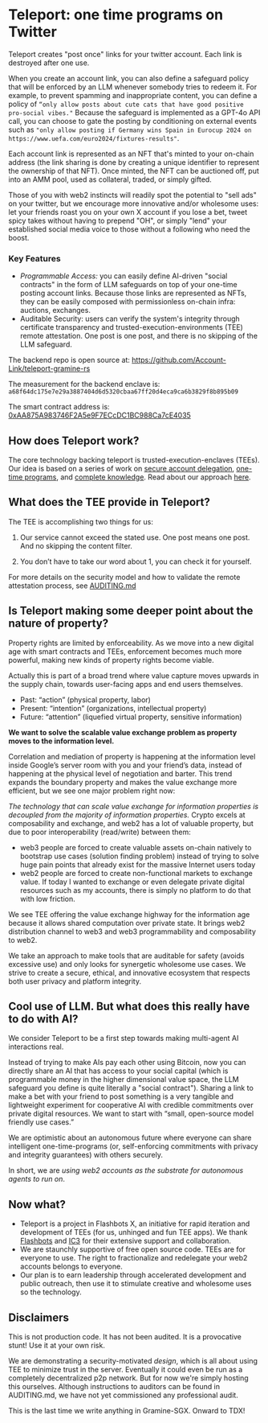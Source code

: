 # Teleport: one time programs on Twitter

Teleport creates "post once" links for your twitter account. Each link is destroyed after one use.

When you create an account link, you can also define a safeguard policy that will be enforced by an LLM whenever somebody tries to redeem it. For example, to prevent spamming and inappropriate content, you can define a policy of `“only allow posts about cute cats that have good positive pro-social vibes."` Because the safeguard is implemented as a GPT-4o API call, you can choose to gate the posting by conditioning on external events such as 
`"only allow posting if Germany wins Spain in Eurocup 2024 on https://www.uefa.com/euro2024/fixtures-results"`.

Each account link is represented as an NFT that's minted to your on-chain address (the link sharing is done by creating a unique identifier to represent the ownership of that NFT). Once minted, the NFT can be auctioned off, put into an AMM pool, used as collateral, traded, or simply gifted.

Those of you with web2 instincts will readily spot the potential to "sell ads" on your twitter, but we encourage more innovative and/or wholesome uses: let your friends roast you on your own X account if you lose a bet, tweet spicy takes without having to prepend "OH", or simply "lend" your established social media voice to those without a following who need the boost.

### Key Features

- *Programmable Access:* you can easily define AI-driven "social contracts" in the form of LLM safeguards on top of your one-time posting account links. Because those links are represented as NFTs, they can be easily composed with permissionless on-chain infra: auctions, exchanges.
- Auditable Security: users can verify the system's integrity through certificate transparency and trusted-execution-environments (TEE) remote attestation. One post is one post, and there is no skipping of the LLM safeguard.

The backend repo is open source at: https://github.com/Account-Link/teleport-gramine-rs

The measurement for the backend enclave is:  `a68f64dc175e7e29a3887404d6d5320cbaa67ff20d4eca9ca6b3829f8b895b09`

The smart contract address is: [0xAA875A983746F2A5e9F7ECcDC1BC988Ca7cE4035](https://basescan.org/address/0xAA875A983746F2A5e9F7ECcDC1BC988Ca7cE4035)

## How does Teleport work?

The core technology backing teleport is trusted-execution-enclaves (TEEs). Our idea is based on a series of work on [secure account delegation](https://eprint.iacr.org/2018/160), [one-time programs](https://iacr.org/archive/crypto2008/51570039/51570039.pdf), and [complete knowledge](https://eprint.iacr.org/2023/044). Read about our approach [here](https://drive.google.com/file/d/1qIX22m7mqBK9TcElpBCAjYuPjSmKRap8/view). 

## What does the TEE provide in Teleport?

The TEE is accomplishing two things for us:

1. Our service cannot exceed the stated use. One post means one post. And no skipping the content filter.

2. You don’t have to take our word about 1, you can check it for yourself.

For more details on the security model and how to validate the remote attestation process, see [AUDITING.md](./AUDITING.md)

## Is Teleport making some deeper point about the nature of property?
Property rights are limited by enforceability. As we move into a new digital age with smart contracts and TEEs, enforcement becomes much more powerful, making new kinds of property rights become viable.
 
Actually this is part of a broad trend where value capture moves upwards in the supply chain, towards user-facing apps and end users themselves. 
- Past: “action” (physical property, labor)
- Present: “intention” (organizations, intellectual property)
- Future: “attention” (liquefied virtual property, sensitive information)

**We want to solve the scalable value exchange problem as property moves to the information level.**

Correlation and mediation of property is happening at the information level inside Google’s server room with you and your friend’s data, instead of happening at the physical level of negotiation and barter. This trend expands the boundary property and makes the value exchange more efficient, but we see one major problem right now:

_The technology that can scale value exchange for information properties is decoupled from the majority of information properties._ Crypto excels at composability and exchange, and web2 has a lot of valuable property, but due to poor interoperability (read/write) between them:
- web3 people are forced to create valuable assets on-chain natively to bootstrap use cases (solution finding problem) instead of trying to solve huge pain points that already exist for the massive Internet users today
- web2 people are forced to create non-functional markets to exchange value. If today I wanted to exchange or even delegate private digital resources such as my accounts, there is simply no platform to do that with low friction. 

We see TEE offering the value exchange highway for the information age because it allows shared computation over private state. It brings web2 distribution channel to web3 and web3 programmability and composability to web2. 

We take an approach to make tools that are auditable for safety (avoids excessive use) and only looks for synergetic wholesome use cases. We strive to create a secure, ethical, and innovative ecosystem that respects both user privacy and platform integrity. 

## Cool use of LLM. But what does this really have to do with AI?
We consider Teleport to be a first step towards making multi-agent AI interactions real. 

Instead of trying to make AIs pay each other using Bitcoin, now you can directly share an AI that has access to your social capital (which is programmable money in the higher dimensional value space, the LLM safeguard you define is quite literally a "social contract"). Sharing a link to make a bet with your friend to post something is a very tangible and lightweight experiment for cooperative AI with credible commitments over private digital resources. We want to start with “small, open-source model friendly use cases.” 

We are optimistic about an autonomous future where everyone can share intelligent one-time-programs (or, self-enforcing commitments with privacy and integrity guarantees) with others securely. 

In short, we are _using web2 accounts as the substrate for autonomous agents to run on_.

## Now what? 
- Teleport is a project in Flashbots X, an initiative for rapid iteration and development of TEEs (for us, unhinged and fun TEE apps). We thank [Flashbots](https://www.flashbots.net/) and [IC3](https://www.initc3.org/) for their extensive support and collaboration.
- We are staunchly supportive of free open source code. TEEs are for everyone to use. The right to fractionalize and redelegate your web2 accounts belongs to everyone. 
- Our plan is to earn leadership through accelerated development and public outreach, then use it to stimulate creative and wholesome uses so the technology.

## Disclaimers

This is not production code. It has not been audited. It is a provocative stunt! Use it at your own risk.

We are demonstrating a security-motivated *design*, which is all about using TEE to minimize trust in the server. 
Eventually it could even be run as a completely decentralized p2p network. 
But for now we're simply hosting this ourselves.
Although instructions to auditors can be found in AUDITING.md, we have not yet commissioned any professional audit.

This is the last time we write anything in Gramine-SGX. Onward to TDX!
